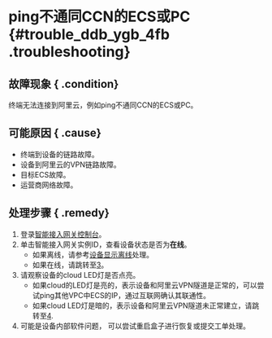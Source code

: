 # ping不通同CCN的ECS或PC {#trouble_ddb_ygb_4fb .troubleshooting}

## 故障现象 { .condition}

终端无法连接到阿里云，例如ping不通同CCN的ECS或PC。

## 可能原因 { .cause}

-   终端到设备的链路故障。
-   设备到阿里云的VPN链路故障。
-   目标ECS故障。
-   运营商网络故障。

## 处理步骤 { .remedy}

1.  登录[智能接入网关控制台](https://smartag.console.aliyun.com/sag/cn-shanghai/sags)。 
2.  单击智能接入网关实例ID，查看设备状态是否为**在线**。 
    -   如果离线，请参考[设备显示离线](cn.zh-CN/故障处理/设备和云的连通性故障（sag-100wm）/设备显示离线.md#)处理。
    -   如果在线，请跳转至[3](#step3)。
3.  请观察设备的cloud LED灯是否点亮。 
    -   如果cloud的LED灯是亮的，表示设备和阿里云VPN隧道是正常的，可以尝试ping其他VPC中ECS的IP，通过互联网确认其联通性。
    -   如果cloud LED灯是暗的，表示设备和阿里云VPN隧道未正常建立，请跳转至[4](#step4).
4.  可能是设备内部软件问题， 可以尝试重启盒子进行恢复或提交工单处理。 


